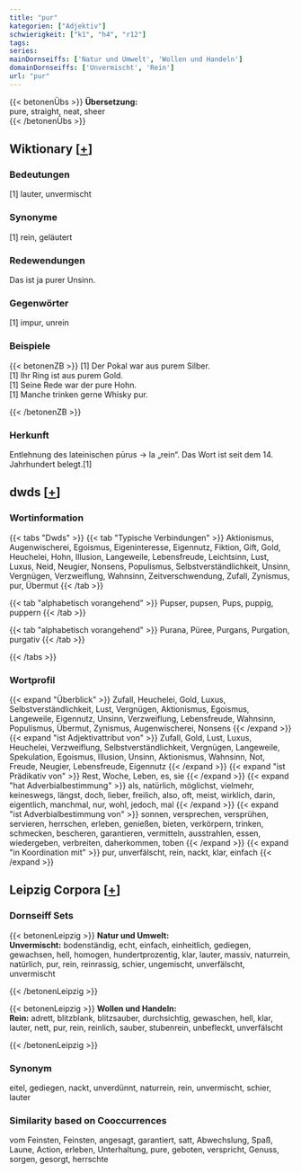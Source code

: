 ```yaml
---
title: "pur"
kategorien: ["Adjektiv"]
schwierigkeit: ["k1", "h4", "r12"]
tags:
series:
mainDornseiffs: ['Natur und Umwelt', 'Wollen und Handeln']
domainDornseiffs: ['Unvermischt', 'Rein']
url: "pur"
---
```


{{< betonenÜbs >}}
**Übersetzung:**  
pure, straight, neat, sheer  
{{< /betonenÜbs >}}

## Wiktionary [[+](https://de.wiktionary.org/wiki/pur)]

### Bedeutungen
[1] lauter, unvermischt  

### Synonyme
[1] rein, geläutert  

### Redewendungen
Das ist ja purer Unsinn.  

### Gegenwörter
[1] impur, unrein  

### Beispiele
{{< betonenZB >}}
[1] Der Pokal war aus purem Silber.  
[1] Ihr Ring ist aus purem Gold.  
[1] Seine Rede war der pure Hohn.  
[1] Manche trinken gerne Whisky pur.  

{{< /betonenZB >}}
### Herkunft
Entlehnung des lateinischen pūrus → la „rein“. Das Wort ist seit dem 14. Jahrhundert belegt.[1]  



## dwds [[+](https://www.dwds.de/wb/pur)]

### Wortinformation
{{< tabs "Dwds" >}}
{{< tab "Typische Verbindungen" >}}
Aktionismus, Augenwischerei, Egoismus, Eigeninteresse, Eigennutz, Fiktion, Gift, Gold, Heuchelei, Hohn, Illusion, Langeweile, Lebensfreude, Leichtsinn, Lust, Luxus, Neid, Neugier, Nonsens, Populismus, Selbstverständlichkeit, Unsinn, Vergnügen, Verzweiflung, Wahnsinn, Zeitverschwendung, Zufall, Zynismus, pur, Übermut
{{< /tab >}}

{{< tab "alphabetisch vorangehend" >}}
Pupser, pupsen, Pups, puppig, puppern
{{< /tab >}}

{{< tab "alphabetisch vorangehend" >}}
Purana, Püree, Purgans, Purgation, purgativ
{{< /tab >}}

{{< /tabs >}}

### Wortprofil
{{< expand "Überblick" >}} Zufall, Heuchelei, Gold, Luxus, Selbstverständlichkeit, Lust, Vergnügen, Aktionismus, Egoismus, Langeweile, Eigennutz, Unsinn, Verzweiflung, Lebensfreude, Wahnsinn, Populismus, Übermut, Zynismus, Augenwischerei, Nonsens {{< /expand >}}
{{< expand "ist Adjektivattribut von" >}} Zufall, Gold, Lust, Luxus, Heuchelei, Verzweiflung, Selbstverständlichkeit, Vergnügen, Langeweile, Spekulation, Egoismus, Illusion, Unsinn, Aktionismus, Wahnsinn, Not, Freude, Neugier, Lebensfreude, Eigennutz {{< /expand >}}
{{< expand "ist Prädikativ von" >}} Rest, Woche, Leben, es, sie {{< /expand >}}
{{< expand "hat Adverbialbestimmung" >}} als, natürlich, möglichst, vielmehr, keineswegs, längst, doch, lieber, freilich, also, oft, meist, wirklich, darin, eigentlich, manchmal, nur, wohl, jedoch, mal {{< /expand >}}
{{< expand "ist Adverbialbestimmung von" >}} sonnen, versprechen, versprühen, servieren, herrschen, erleben, genießen, bieten, verkörpern, trinken, schmecken, bescheren, garantieren, vermitteln, ausstrahlen, essen, wiedergeben, verbreiten, daherkommen, toben {{< /expand >}}
{{< expand "in Koordination mit" >}} pur, unverfälscht, rein, nackt, klar, einfach {{< /expand >}}

## Leipzig Corpora [[+](https://corpora.uni-leipzig.de/en/res?word=pur&corpusId=deu_newscrawl-public_2018)]

### Dornseiff Sets
{{< betonenLeipzig >}}
**Natur und Umwelt:**  
**Unvermischt:** bodenständig, echt, einfach, einheitlich, gediegen, gewachsen, hell, homogen, hundertprozentig, klar, lauter, massiv, naturrein, natürlich, pur, rein, reinrassig, schier, ungemischt, unverfälscht, unvermischt  

{{< /betonenLeipzig >}}


{{< betonenLeipzig >}}
**Wollen und Handeln:**  
**Rein:** adrett, blitzblank, blitzsauber, durchsichtig, gewaschen, hell, klar, lauter, nett, pur, rein, reinlich, sauber, stubenrein, unbefleckt, unverfälscht  

{{< /betonenLeipzig >}}

### Synonym
eitel, gediegen, nackt, unverdünnt, naturrein, rein, unvermischt, schier, lauter


### Similarity based on Cooccurrences
vom Feinsten, Feinsten, angesagt, garantiert, satt, Abwechslung, Spaß, Laune, Action, erleben, Unterhaltung, pure, geboten, verspricht, Genuss, sorgen, gesorgt, herrschte

